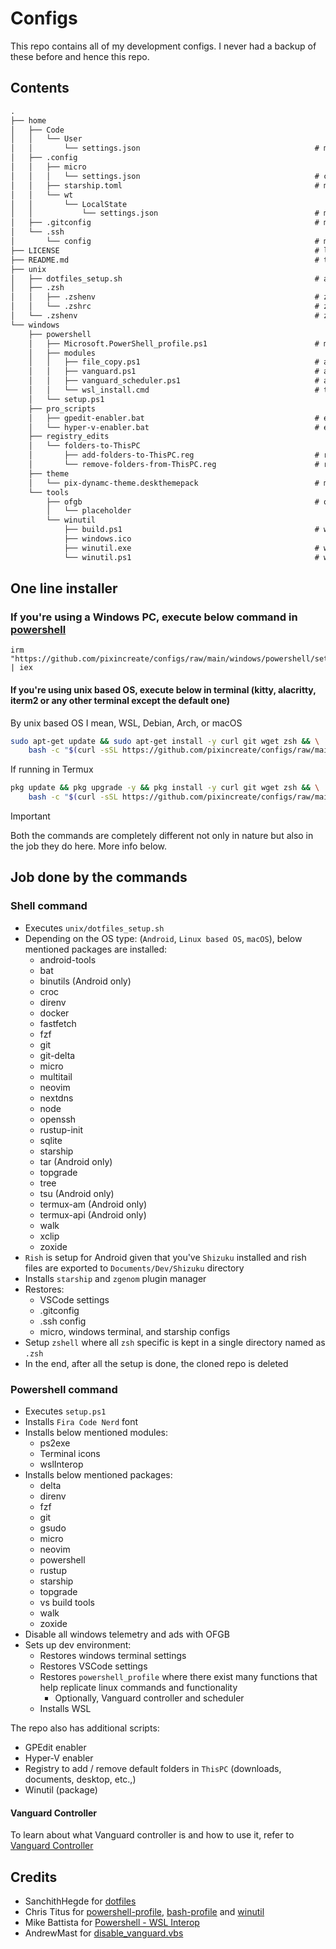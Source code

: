 # Configs

This repo contains all of my development configs. I never had a backup of these before and hence this repo.

## Contents

```txt
.
├── home
│   ├── Code
│   │   └── User
│   │       └── settings.json                                       # my vs_code settings
│   ├── .config
│   │   ├── micro
│   │   │   └── settings.json                                       # configs for micro editor
│   │   ├── starship.toml                                           # my starship configs
│   │   └── wt
│   │       └── LocalState
│   │           └── settings.json                                   # my windows terminal settings
│   ├── .gitconfig                                                  # my git config
│   └── .ssh
│       └── config                                                  # my ssh config
├── LICENSE                                                         # license for this repo
├── README.md                                                       # this file
├── unix
│   ├── dotfiles_setup.sh                                           # automated environment setup that targets linux, android and mac
│   ├── .zsh
│   │   ├── .zshenv                                                 # zsh environment file
│   │   └── .zshrc                                                  # zsh run commands file
│   └── .zshenv                                                     # zsh environment file that exposes.zsh directory
└── windows
    ├── powershell
    │   ├── Microsoft.PowerShell_profile.ps1                        # my powershell_profile configuration
    │   ├── modules
    │   │   ├── file_copy.ps1                                       # a function to copy contents, especially terminal configs
    │   │   ├── vanguard.ps1                                        # a function to control vanguard execution
    │   │   ├── vanguard_scheduler.ps1                              # a function to schedule the disabling vanguard execution
    │   │   └── wsl_install.cmd                                     # this file is automatically run on restart to install Debian, deleted once installed
    │   └── setup.ps1
    ├── pro_scripts
    │   ├── gpedit-enabler.bat                                      # enables group policy editor in windows_home
    │   └── hyper-v-enabler.bat                                     # enables hyper-v in windows_home
    ├── registry_edits
    │   └── folders-to-ThisPC
    │       ├── add-folders-to-ThisPC.reg                           # registry to add default folders at the top of `ThisPC`
    │       └── remove-folders-from-ThisPC.reg                      # registry to remove default folders from the top of `ThisPC`
    ├── theme
    │   └── pix-dynamc-theme.deskthemepack                          # my desktop theme with added wallpaper
    └── tools
        ├── ofgb                                                    # oh frick! go back! a tool to disable ads in windows, downloaded by setup.ps1
        │   └── placeholder
        └── winutil
            ├── build.ps1                                           # winutil builder script
            ├── windows.ico
            ├── winutil.exe                                         # winutil executable
            └── winutil.ps1                                         # winutil powershell script

```

## One line installer

### If you're using a Windows PC, execute below command in [powershell](https://github.com/PowerShell/PowerShell)

```pwsh
irm "https://github.com/pixincreate/configs/raw/main/windows/powershell/setup.ps1" | iex
```

#### If you're using unix based OS, execute below in terminal (kitty, alacritty, iterm2 or any other terminal except the default one)

By unix based OS I mean, WSL, Debian, Arch, or macOS

```sh
sudo apt-get update && sudo apt-get install -y curl git wget zsh && \
    bash -c "$(curl -sSL https://github.com/pixincreate/configs/raw/main/unix/setup.sh)" -- --setup
```

If running in Termux

```sh
pkg update && pkg upgrade -y && pkg install -y curl git wget zsh && \
    bash -c "$(curl -sSL https://github.com/pixincreate/configs/raw/main/unix/setup.sh)" -- --setup

```

> [!IMPORTANT]
> Both the commands are completely different not only in nature but also in the job they do here. More info below.

## Job done by the commands

### Shell command

- Executes `unix/dotfiles_setup.sh`
- Depending on the OS type: (`Android`, `Linux based OS`, `macOS`), below mentioned packages are installed:
  - android-tools
  - bat
  - binutils (Android only)
  - croc
  - direnv
  - docker
  - fastfetch
  - fzf
  - git
  - git-delta
  - micro
  - multitail
  - neovim
  - nextdns
  - node
  - openssh
  - rustup-init
  - sqlite
  - starship
  - tar (Android only)
  - topgrade
  - tree
  - tsu (Android only)
  - termux-am (Android only)
  - termux-api (Android only)
  - walk
  - xclip
  - zoxide
- `Rish` is setup for Android given that you've `Shizuku` installed and rish files are exported to `Documents/Dev/Shizuku` directory
- Installs `starship` and `zgenom` plugin manager
- Restores:
  - VSCode settings
  - .gitconfig
  - .ssh config
  - micro, windows terminal, and starship configs
- Setup `zshell` where all `zsh` specific is kept in a single directory named as `.zsh`
- In the end, after all the setup is done, the cloned repo is deleted

### Powershell command

- Executes `setup.ps1`
- Installs `Fira Code Nerd` font
- Installs below mentioned modules:
  - ps2exe
  - Terminal icons
  - wslInterop
- Installs below mentioned packages:
  - delta
  - direnv
  - fzf
  - git
  - gsudo
  - micro
  - neovim
  - powershell
  - rustup
  - starship
  - topgrade
  - vs build tools
  - walk
  - zoxide
- Disable all windows telemetry and ads with OFGB
- Sets up dev environment:
  - Restores windows terminal settings
  - Restores VSCode settings
  - Restores `powershell_profile` where there exist many functions that help replicate linux commands and functionality
    - Optionally, Vanguard controller and scheduler
  - Installs WSL

The repo also has additional scripts:

- GPEdit enabler
- Hyper-V enabler
- Registry to add / remove default folders in `ThisPC` (downloads, documents, desktop, etc.,)
- Winutil (package)

#### Vanguard Controller

To learn about what Vanguard controller is and how to use it, refer to [Vanguard Controller](./docs/vanguard.md)

## Credits

- SanchithHegde for [dotfiles](https://github.com/SanchithHegde/dotfiles)
- Chris Titus for [powershell-profile](https://github.com/ChrisTitusTech/powershell-profile), [bash-profile](https://github.com/ChrisTitusTech/mybash) and [winutil](https://github.com/ChrisTitusTech/winutil)
- Mike Battista for [Powershell - WSL Interop](https://github.com/mikebattista/PowerShell-WSL-Interop)
- AndrewMast for [disable_vanguard.vbs](https://gist.github.com/AndrewMast/742ac7e07c37096017e907b0fd8ec7bb?permalink_comment_id=4616472#gistcomment-4616472)
